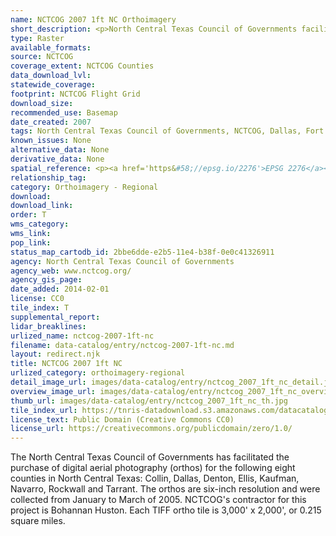 ```yaml
---
name: NCTCOG 2007 1ft NC Orthoimagery
short_description: <p>North Central Texas Council of Governments facilitated the purchase of digital aerial photography (orthos) for the following 11 counties in North Central Texas</p>
type: Raster
available_formats:
source: NCTCOG
coverage_extent: NCTCOG Counties
data_download_lvl:
statewide_coverage:
footprint: NCTCOG Flight Grid
download_size:
recommended_use: Basemap
date_created: 2007
tags: North Central Texas Council of Governments, NCTCOG, Dallas, Fort Worth, Tarrant, County, Regional, Orthoimagery, Aerial Imagery, Natural Color, NC, Historical
known_issues: None
alternative_data: None
derivative_data: None
spatial_reference: <p><a href='https&#58;//epsg.io/2276'>EPSG 2276</a></p>
relationship_tag:
category: Orthoimagery - Regional
download:
download_link:
order: T
wms_category:
wms_link:
pop_link:
status_map_cartodb_id: 2bbe6dde-e2b5-11e4-b38f-0e0c41326911
agency: North Central Texas Council of Governments
agency_web: www.nctcog.org/
agency_gis_page:
date_added: 2014-02-01
license: CC0
tile_index: T
supplemental_report:
lidar_breaklines:
urlized_name: nctcog-2007-1ft-nc
filename: data-catalog/entry/nctcog-2007-1ft-nc.md
layout: redirect.njk
title: NCTCOG 2007 1ft NC
urlized_category: orthoimagery-regional
detail_image_url: images/data-catalog/entry/nctcog_2007_1ft_nc_detail.jpg
overview_image_url: images/data-catalog/entry/nctcog_2007_1ft_nc_overview.jpg
thumb_url: images/data-catalog/entry/nctcog_2007_1ft_nc_th.jpg
tile_index_url: https://tnris-datadownload.s3.amazonaws.com/datacatalog/tile_index/nctcog_2007_1ft_nc_tileindex.zip
license_text: Public Domain (Creative Commons CC0)
license_url: https://creativecommons.org/publicdomain/zero/1.0/
---
```


The North Central Texas Council of Governments has facilitated the purchase of digital aerial photography (orthos) for the following eight counties in North Central Texas: Collin, Dallas, Denton, Ellis, Kaufman, Navarro, Rockwall and Tarrant. The orthos are six-inch resolution and were collected from January to March of 2005. NCTCOG's contractor for this project is Bohannan Huston. Each TIFF ortho tile is 3,000' x 2,000', or 0.215 square miles.
